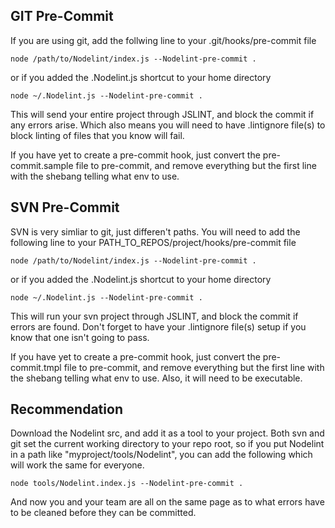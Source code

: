 GIT Pre-Commit
--------------

If you are using git, add the follwing line to your .git/hooks/pre-commit file

	node /path/to/Nodelint/index.js --Nodelint-pre-commit .

or if you added the .Nodelint.js shortcut to your home directory

	node ~/.Nodelint.js --Nodelint-pre-commit .

This will send your entire project through JSLINT, and block the commit if any errors arise. Which also means
you will need to have .lintignore file(s) to block linting of files that you know will fail.  
  
If you have yet to create a pre-commit hook, just convert the pre-commit.sample file to pre-commit, and remove
everything but the first line with the shebang telling what env to use.


SVN Pre-Commit
--------------

SVN is very simliar to git, just differen't paths. You will need to add the following line to your PATH_TO_REPOS/project/hooks/pre-commit file

	node /path/to/Nodelint/index.js --Nodelint-pre-commit .

or if you added the .Nodelint.js shortcut to your home directory

	node ~/.Nodelint.js --Nodelint-pre-commit .

This will run your svn project through JSLINT, and block the commit if errors are found. Don't forget to have your .lintignore file(s) setup
if you know that one isn't going to pass.
  
If you have yet to create a pre-commit hook, just convert the pre-commit.tmpl file to pre-commit, and remove
everything but the first line with the shebang telling what env to use. Also, it will need to be executable.


Recommendation
--------------

Download the Nodelint src, and add it as a tool to your project. Both svn and git set the current working directory to your repo root,
so if you put Nodelint in a path like "myproject/tools/Nodelint", you can add the following which will work the same for everyone.

	node tools/Nodelint.index.js --Nodelint-pre-commit .

And now you and your team are all on the same page as to what errors have to be cleaned before they can be committed.
